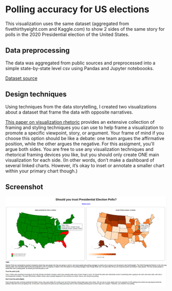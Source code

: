 # Polling accuracy for US elections

This visualization uses the same dataset (aggregated from fivethirthyeight.com and Kaggle.com) to show 2 sides of the same story for polls in the 2020 Presidential election of the United States.

## Data preprocessing

The data was aggregated from public sources and preprocessed into a simple state-by-state level csv using Pandas and Jupyter noteboooks.

[Dataset source](https://www.kaggle.com/jiteshpabla/2020-election-data-polls-vs-actual)

## Design techniques

Using techniques from the data storytelling, I created two visualizations about a dataset that frame the data with opposite narratives.

[This paper on visualization rhetoric](http://users.eecs.northwestern.edu/~jhullman/vis_rhetoric.pdf) provides an extensive collection of framing and styling techniques you can use to help frame a visualization to promote a specific viewpoint, story, or argument.
Your frame of mind if you choose this option should be like a debate: one team argues the affirmative position, while the other argues the negative. For this assigment, you'll argue both sides. You are free to use any visualization techniques and rhetorical framing devices you like, but you should only create ONE main visualization for each side. (In other words, don’t make a dashboard of several linked charts. However, it’s okay to inset or annotate a smaller chart within your primary chart though.)

## Screenshot

![visualization](screenshots/main.png)
